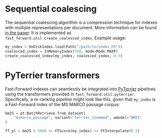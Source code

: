 # Sequential coalescing

The sequential coalescing algorithm is a compression technique for indexes with multiple representations per document. More information can be found [in the paper](https://dl.acm.org/doi/abs/10.1145/3485447.3511955). It is implemented as `fast_forward.util.create_coalesced_index`. Example usage:

```python
my_index = OnDiskIndex.load(Path("/path/to/index.h5"))
coalesced_index = InMemoryIndex(768, mode=Mode.MAXP)
create_coalesced_index(my_index, coalesced_index, 0.3)
```

# PyTerrier transformers

Fast-Forward indexes can seamlessly be integrated into [PyTerrier](https://pyterrier.readthedocs.io/en/latest/) pipelines using the transformers provided in `fast_forward.util.pyterrier`. Specifically, a re-ranking pipeline might look like this, given that `my_index` is a Fast-Forward index of the MS MARCO passage corpus:

```python
bm25 = pt.BatchRetrieve.from_dataset(
    "msmarco_passage", variant="terrier_stemmed", wmodel="BM25"
)

ff_pl = bm25 % 5000 >> FFScore(my_index) >> FFInterpolate(0.2)
```
